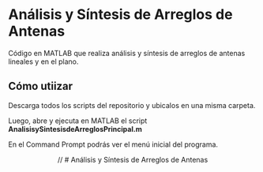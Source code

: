 # Análisis y Síntesis de Arreglos de Antenas
Código en MATLAB que realiza análisis y síntesis de arreglos de antenas lineales y en el plano.

## Cómo utiizar

Descarga todos los scripts del repositorio y ubicalos en una misma carpeta.

Luego, abre y ejecuta en MATLAB el script **AnalisisySintesisdeArreglosPrincipal.m**

En el Command Prompt podrás ver el menú inicial del programa.

<p align="center">
// # Análisis y Síntesis de Arreglos de Antenas
</p>
